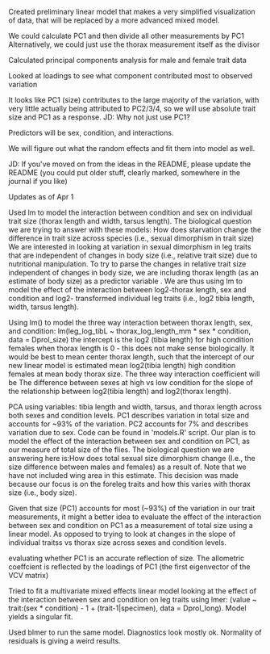 Created preliminary linear model that makes a very simplified visualization of data, that will be replaced by a more advanced mixed model.

We could calculate PC1 and then divide all other measurements by PC1
Alternatively, we could just use the thorax measurement itself as the divisor

Calculated principal components analysis for male and female trait data

Looked at loadings to see what component contributed most to observed variation

It looks like PC1 (size) contributes to the large majority of the variation, with very little actually being attributed to PC2/3/4, so we will use absolute trait size and PC1 as a response. JD: Why not just use PC1?

Predictors will be sex, condition, and interactions.

We will figure out what the random effects and fit them into model as well.

JD: If you've moved on from the ideas in the README, please update the README (you could put older stuff, clearly marked, somewhere in the journal if you like)


Updates as of Apr 1 

Used lm to model the interaction between condition and sex on individual trait size (thorax length and width, tarsus length). The biological question we are trying to answer with these models: How does starvation change the difference in trait size across species (i.e., sexual dimorphism in trait size) We are interested in looking at variation in sexual dimorphism in leg traits that are independent of changes in body size (i.e., relative trait size) due to nutritional manipulation. To try to parse the changes in relative trait size independent of changes in body size, we are including thorax length (as an estimate of body size) as a predictor variable . We are thus using lm to model the effect of the interaction between log2-thorax length, sex and condition and log2- transformed individual leg traits (i.e., log2 tibia length, width, tarsus length). 

Using lm() to model the three way interaction between thorax length, sex, and condition: lm(leg_log_tibL ~ thorax_log_length_mm * sex * condition, data = Dprol_size) 
the intercept is the log2 (tibia length) for high condition females when thorax length is 0 - this does not make sense biologically. It would be best to mean center thorax length, such that the intercept of our new linear model is estimated mean log2(tibia length) high condition females at mean body thorax size. The three way interaction coefficient will be The difference between sexes at high vs low condition for the slope of the relationship between log2(tibia length) and log2(thorax length). 

PCA using variables: tibia length and width, tarsus, and thorax length across both sexes and condition levels. PC1 describes variation in total size and accounts for ~93% of the variation. PC2 accounts for 7% and describes variation due to sex. Code can be found in 'models.R' script. Our plan is to model the effect of the interaction between sex and condition on PC1, as our measure of total size of the flies. The biological question we are answering here is:How does total sexual size dimorphism change (I.e., the size difference between males and females) as a result of. Note that we have not included wing area in this estimate. This decision was made because our focus is on the foreleg traits and how this varies with thorax size (i.e., body size). 

Given that size (PC1) accounts for most (~93%) of the variation in our trait measurements, it might a better idea to evaluate the effect of the interaction between sex and condition on PC1 as a measurement of total size using a linear model. As opposed to trying to look at changes in the slope of individual traitss vs thorax size across sexes and condition levels. 

evaluating whether PC1 is an accurate reflection of size. The allometric coeffcient is reflected by the loadings of PC1 (the first eigenvector of the VCV matrix) 

Tried to fit a multivariate mixed effects linear model looking at the effect of the interaction between sex and condition on leg traits using lmer: (value ~ trait:(sex * condition) - 1 + (trait-1|specimen), data = Dprol_long).  Model yields a singular fit.

Used blmer to run the same model. Diagnostics look mostly ok. Normality of residuals is giving a weird results. 



